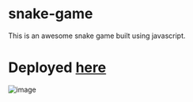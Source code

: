 # snake-game

This is an awesome snake game built using javascript.

<h1>Deployed <a href="https://inspiring-snakefood-669176.netlify.app"> here </a> </h1>


![image](https://user-images.githubusercontent.com/74766567/121716875-35ea8d00-cafe-11eb-9935-3338e49b1a77.png)


